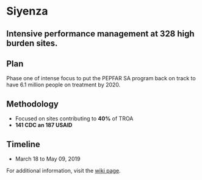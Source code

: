 # Siyenza

## Intensive performance management at 328 high burden sites.

## Plan

Phase one of intense focus to put the PEPFAR SA program back on track to have 6.1 million people on treatment by 2020.

## Methodology

- Focused on sites contributing to **40%** of TROA
- **141 CDC an 187 USAID**

## Timeline

- March 18 to May 09, 2019

For additional information, visit the [wiki page](https://github.com/south-africa-strategic-information/Siyenza/org/wiki).
